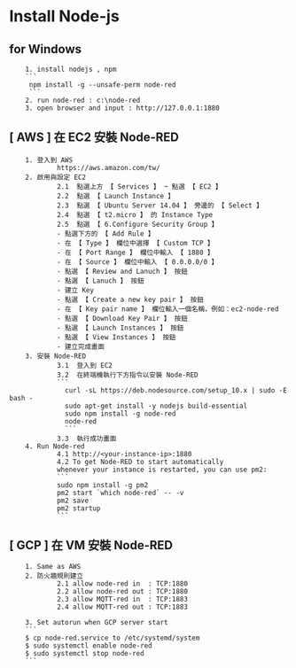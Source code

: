 # Install Node-js
## for Windows
        1. install nodejs , npm
        ```
         npm install -g --unsafe-perm node-red
         ```
        2. run node-red : c:\node-red
        3. open browser and input : http://127.0.0.1:1880

## [ AWS ] 在 EC2 安裝 Node-RED
        1. 登入到 AWS 
                https://aws.amazon.com/tw/
        2. 啟用與設定 EC2
                2.1  點選上方 【 Services 】 ➙ 點選 【 EC2 】
                2.2  點選 【 Launch Instance 】
                2.3  點選 【 Ubuntu Server 14.04 】 旁邊的 【 Select 】
                2.4  點選 【 t2.micro 】 的 Instance Type
                2.5  點選 【 6.Configure Security Group 】
                - 點選下方的 【 Add Rule 】
                - 在 【 Type 】 欄位中選擇 【 Custom TCP 】
                - 在 【 Port Range 】 欄位中輸入 【 1880 】
                - 在 【 Source 】 欄位中輸入 【 0.0.0.0/0 】
                - 點選 【 Review and Lanuch 】 按鈕
                - 點選 【 Lanuch 】 按鈕
                - 建立 Key
                - 點選 【 Create a new key pair 】 按鈕
                - 在 【 Key pair name 】 欄位輸入一個名稱，例如：ec2-node-red
                - 點選 【 Download Key Pair 】 按鈕
                - 點選 【 Launch Instances 】 按鈕
                - 點選 【 View Instances 】 按鈕
                - 建立完成畫面
        3. 安裝 Node-RED    
                3.1  登入到 EC2  
                3.2  在終端機執行下方指令以安裝 Node-RED
                ```
                  curl -sL https://deb.nodesource.com/setup_10.x | sudo -E bash -
                  sudo apt-get install -y nodejs build-essential
                  sudo npm install -g node-red
                  node-red 
                  ```
                3.3  執行成功畫面   
        4. Run Node-red
                4.1 http://<your-instance-ip>:1880
                4.2 To get Node-RED to start automatically 
                whenever your instance is restarted, you can use pm2:   
                ```                
                sudo npm install -g pm2
                pm2 start `which node-red` -- -v
                pm2 save
                pm2 startup
                ```

## [ GCP ] 在 VM 安裝 Node-RED  
        1. Same as AWS
        2. 防火牆規則建立
                2.1 allow node-red in  : TCP:1880 
                2.2 allow node-red out : TCP:1880
                2.3 allow MQTT-red in  : TCP:1883 
                2.4 allow MQTT-red out : TCP:1883

        3. Set autorun when GCP server start 
        ```       
        $ cp node-red.service to /etc/systemd/system
        $ sudo systemctl enable node-red
        $ sudo systemctl stop node-red
        ```
